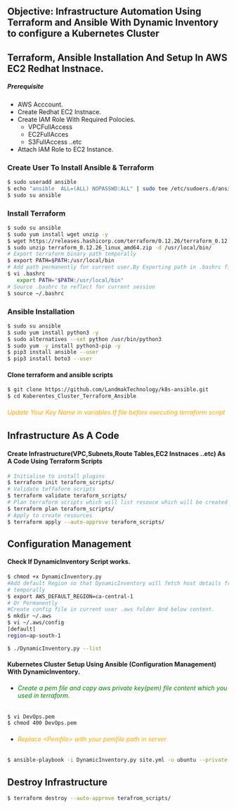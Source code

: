 ## **Objective: Infrastructure Automation Using Terraform and Ansible With Dynamic Inventory to configure a Kubernetes Cluster**
## Terraform, Ansible Installation And Setup In AWS EC2 Redhat Instnace.
##### Prerequisite
+ AWS Acccount.
+ Create Redhat EC2 Instnace.
+ Create IAM Role With Required Polocies.
   + VPCFullAccess
   + EC2FullAcces
   + S3FullAccess  ..etc
+ Attach IAM Role to EC2 Instance.

### Create User To Install Ansible & Terraform
``` sh
$ sudo useradd ansible
$ echo "ansible  ALL=(ALL) NOPASSWD:ALL" | sudo tee /etc/sudoers.d/ansible
$ sudo su ansible
```
### Install Terraform

``` sh
$ sudo su ansible
$ sudo yum install wget unzip -y
$ wget https://releases.hashicorp.com/terraform/0.12.26/terraform_0.12.26_linux_amd64.zip
$ sudo unzip terraform_0.12.26_linux_amd64.zip -d /usr/local/bin/
# Export terraform binary path temporally
$ export PATH=$PATH:/usr/local/bin
# Add path permanently for current user.By Exporting path in .bashrc file at end of file.
$ vi .bashrc
   export PATH="$PATH:/usr/local/bin"
# Source .bashrc to reflect for current session
$ source ~/.bashrc   
```

### Ansible Installation
``` sh
$ sudo su ansible
$ sudo yum install python3 -y
$ sudo alternatives --set python /usr/bin/python3
$ sudo yum -y install python3-pip -y
$ pip3 install ansible --user
$ pip3 install boto3 --user
```

#### Clone terraform and ansible scripts
``` sh
$ git clone https://github.com/LandmakTechnology/k8s-ansible.git
$ cd Kuberentes_Cluster_Terraform_Ansible
```
###### <span style="color:orange"> Update Your Key Name in variables.tf file before executing terraform script </span>
## Infrastructure As A Code
#### Create Infrastructure(VPC,Subnets,Route Tables,EC2 Instnaces ..etc) As A Code Using Terraform Scripts
``` sh
# Initialise to install plugins
$ terraform init teraform_scripts/
# Validate teffaform scripts
$ terraform validate teraform_scripts/
# Plan terraform scripts which will list resouce which will be created
$ terraform plan teraform_scripts/
# Apply to create resources
$ terraform apply --auto-approve teraform_scripts/
```

## Configuration Management

#### Check If DynamicInventory Script works.
```sh
$ chmod +x DynamicInventory.py
#Add default Region so that DynamicInventory will fetch host details from that Region.
# temporally
$ export AWS_DEFAULT_REGION=ca-central-1
# Or Permanently
#Create config file in current user .aws folder And below content.
$ mkdir ~/.aws
$ vi ~/.aws/config
[default]
region=ap-south-1

$ ./DynamicInventory.py --list
```
#### Kubernetes Cluster Setup Using Ansible (Configuration Management) With DynamicInventory.
- ###### <span style="color:green">Create a pem file and copy aws private key(pem) file content which you used in terraform.
</span>

```sh
$ vi DevOps.pem
$ chmod 400 DevOps.pem
```
- ###### <span style="color:orange">Replace \<Pemfile> with your pemfile path in server
</span>

```sh
$ ansible-playbook -i DynamicInventory.py site.yml -u ubuntu --private-key=<PemFilePath>  --ssh-common-args='-o StrictHostKeyChecking=no'
```
##  Destroy Infrastructure  
```sh
$ terraform destroy --auto-approve terafrom_scripts/
```
